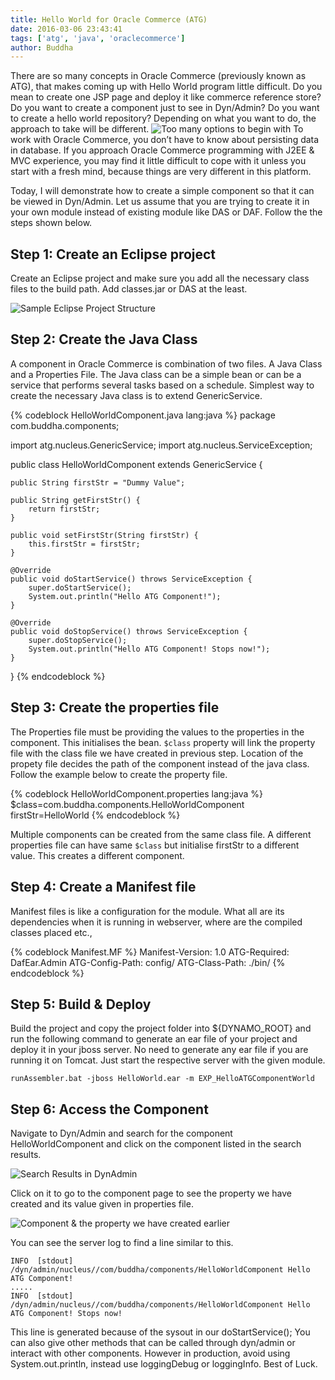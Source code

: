 ```yaml
---
title: Hello World for Oracle Commerce (ATG)
date: 2016-03-06 23:43:41
tags: ['atg', 'java', 'oraclecommerce']
author: Buddha
---
```

There are so many concepts in Oracle Commerce (previously known as ATG), that makes coming up with Hello World program little difficult. Do you mean to create one JSP page and deploy it like commerce reference store? Do you want to create a component just to see in Dyn/Admin? Do you want to create a hello world repository? Depending on what you want to do, the approach to take will be different.
![Too many options to begin with](https://farm2.staticflickr.com/1633/25195316629_65c8162a37_n.jpg)
To work with Oracle Commerce, you don’t have to know about persisting data in database. If you approach Oracle Commerce programming with J2EE & MVC experience, you may find it little difficult to cope with it unless you start with a fresh mind, because things are very different in this platform.

Today, I will demonstrate how to create a simple component so that it can be viewed in Dyn/Admin. Let us assume that you are trying to create it in your own module instead of existing module like DAS or DAF. Follow the the steps shown below.

## Step 1: Create an Eclipse project

Create an Eclipse project and make sure you add all the necessary class files to the build path. Add classes.jar or DAS at the least.
<!-- more -->
![Sample Eclipse Project Structure](http://i.stack.imgur.com/OP8b7.png)
## Step 2: Create the Java Class

A component in Oracle Commerce is combination of two files. A Java Class and a Properties File. The Java class can be a simple bean or can be a service that performs several tasks based on a schedule. Simplest way to create the necessary Java class is to extend GenericService.


{% codeblock HelloWorldComponent.java lang:java  %}
package com.buddha.components;

import atg.nucleus.GenericService;
import atg.nucleus.ServiceException;

public class HelloWorldComponent extends GenericService {

    public String firstStr = "Dummy Value";

    public String getFirstStr() {
        return firstStr;
    }

    public void setFirstStr(String firstStr) {
        this.firstStr = firstStr;
    }

    @Override
    public void doStartService() throws ServiceException {
        super.doStartService();
        System.out.println("Hello ATG Component!");
    }

    @Override
    public void doStopService() throws ServiceException {
        super.doStopService();
        System.out.println("Hello ATG Component! Stops now!");
    }
}
{% endcodeblock %}

## Step 3: Create the properties file

The Properties file must be providing the values to the properties in the component. This initialises the bean. `$class` property will link the property file with the class file we have created in previous step. Location of the propety file decides the path of the component instead of the java class. Follow the example below to create the property file.

{% codeblock HelloWorldComponent.properties lang:java  %}
$class=com.buddha.components.HelloWorldComponent
firstStr=HelloWorld
{% endcodeblock %}

Multiple components can be created from the same class file. A different properties file can have same `$class` but initialise firstStr to a different value. This creates a different component.

## Step 4: Create a Manifest file

Manifest files is like a configuration for the module. What all are its dependencies when it is running in webserver, where are the compiled classes placed etc.,

{% codeblock Manifest.MF  %}
Manifest-Version: 1.0
ATG-Required: DafEar.Admin
ATG-Config-Path: config/
ATG-Class-Path: ./bin/
{% endcodeblock %}
## Step 5: Build & Deploy
Build the project and copy the project folder into ${DYNAMO_ROOT} and run the following command to generate an ear file of your project and deploy it in your jboss server. No need to generate any ear file if you are running it on Tomcat. Just start the respective server with the given module.

```
runAssembler.bat -jboss HelloWorld.ear -m EXP_HelloATGComponentWorld
```
## Step 6: Access the Component

Navigate to Dyn/Admin and search for the component HelloWorldComponent and click on the component listed in the search results.

![Search Results in DynAdmin](http://i.stack.imgur.com/urvDL.png)

Click on it to go to the component page to see the property we have created and its value given in properties file.

![Component & the property we have created earlier](http://i.stack.imgur.com/sWi9t.png)

You can see the server log to find a line similar to this.

```
INFO  [stdout] /dyn/admin/nucleus//com/buddha/components/HelloWorldComponent Hello ATG Component!
.....
INFO  [stdout] /dyn/admin/nucleus//com/buddha/components/HelloWorldComponent Hello ATG Component! Stops now!
```
This line is generated because of the sysout in our doStartService(); You can also give other methods that can be called through dyn/admin or interact with other components. However in production, avoid using System.out.println, instead use loggingDebug or loggingInfo. Best of Luck.
